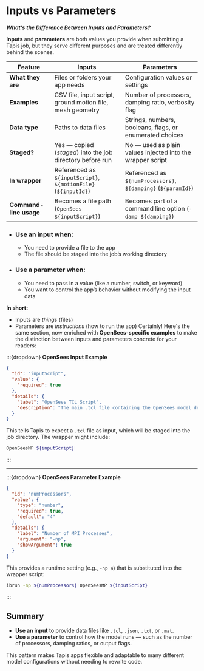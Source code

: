 # Inputs vs Parameters
***What’s the Difference Between Inputs and Parameters?***

**Inputs** and **parameters** are both values you provide when submitting a Tapis job, but they serve different purposes and are treated differently behind the scenes.

| Feature                | **Inputs**                                                     | **Parameters**                                             |
| ---------------------- | -------------------------------------------------------------- | ---------------------------------------------------------- |
| **What they are**      | Files or folders your app needs                                | Configuration values or settings                              |
| **Examples**           | CSV file, input script, ground motion file, mesh geometry | Number of processors, damping ratio, verbosity flag                |
| **Data type**          | Paths to data files                                            | Strings, numbers, booleans, flags, or enumerated choices      |
| **Staged?**            | Yes — copied (*staged*) into the job directory before run      | No — used as plain values injected into the wrapper script    |
| **In wrapper**         | Referenced as `${inputScript}`, `${motionFile}` (`${inputId}`) | Referenced as `${numProcessors}`, `${damping}` (`${paramId}`) |
| **Command-line usage** | Becomes a file path (`OpenSees ${inputScript}`)                | Becomes part of a command line option (`-damp ${damping}`)    |

* ### Use an **input** when:

    * You need to provide a file to the app
    * The file should be staged into the job’s working directory

* ### Use a **parameter** when:

    * You need to pass in a value (like a number, switch, or keyword)
    * You want to control the app’s behavior without modifying the input data

**In short:**

* Inputs are *things* (files)
* Parameters are *instructions* (how to run the app)
Certainly! Here's the same section, now enriched with **OpenSees-specific examples** to make the distinction between inputs and parameters concrete for your readers:



:::{dropdown} **OpenSees Input Example**

```json
{
  "id": "inputScript",
  "value": {
    "required": true
  },
  "details": {
    "label": "OpenSees TCL Script",
    "description": "The main .tcl file containing the OpenSees model definition"
  }
}
```

This tells Tapis to expect a `.tcl` file as input, which will be staged into the job directory. The wrapper might include:

```bash
OpenSeesMP ${inputScript}
```
:::

---

:::{dropdown} **OpenSees Parameter Example**

```json
{
  "id": "numProcessors",
  "value": {
    "type": "number",
    "required": true,
    "default": "4"
  },
  "details": {
    "label": "Number of MPI Processes",
    "argument": "-np",
    "showArgument": true
  }
}
```

This provides a runtime setting (e.g., `-np 4`) that is substituted into the wrapper script:

```bash
ibrun -np ${numProcessors} OpenSeesMP ${inputScript}
```
:::


## Summary

* **Use an input** to provide data files like `.tcl`, `.json`, `.txt`, or `.mat`.
* **Use a parameter** to control how the model runs — such as the number of processors, damping ratios, or output flags.

This pattern makes Tapis apps flexible and adaptable to many different model configurations without needing to rewrite code.
